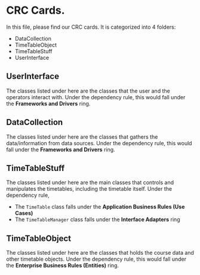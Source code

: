 # CRC Cards.

In this file, please find our CRC cards. It is categorized into 4 folders:
* DataCollection
* TimeTableObject
* TimeTableStuff
* UserInterface

## UserInterface
The classes listed under here are the classes that the user and the operators
interact with. Under the dependency rule, this would fall under the
**Frameworks and Drivers** ring.

## DataCollection
The classes listed under here are the classes that gathers the 
data/information from data sources. Under the dependency rule, this would 
fall under the **Frameworks and Drivers** ring.

## TimeTableStuff
The classes listed under here are the main classes that controls and 
manipulates the timetables, including the timetable itself. 
Under the dependency rule,
* The `TimeTable` class falls under the **Application Business Rules (Use 
  Cases)** 
* The `TimeTableManager` class falls under the **Interface Adapters** ring

## TimeTableObject
The classes listed under here are the classes that holds the course data and 
other timetable objects. Under the dependency rule, this would fall under 
the **Enterprise Business Rules (Entities)** ring.
